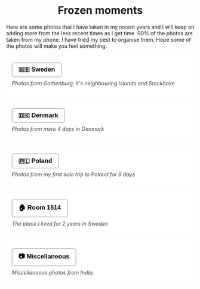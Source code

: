 <head>
  <meta charset="UTF-8">
  <meta name="viewport" content="width=device-width, initial-scale=1.0">
  <title>Image Gallery</title>
  <link rel="stylesheet" href="https://cdnjs.cloudflare.com/ajax/libs/lightgallery/2.7.1/css/lightgallery.min.css">
  <script src="https://cdnjs.cloudflare.com/ajax/libs/lightgallery/2.7.1/lightgallery.min.js"></script>
  <link rel="stylesheet" href="https://cdnjs.cloudflare.com/ajax/libs/lightgallery/2.7.1/css/lg-fullscreen.min.css">
  <script src="https://cdnjs.cloudflare.com/ajax/libs/lightgallery/2.7.1/plugins/lg-fullscreen.min.js"></script>

</head>

<body>

<style>
  .gallery {
    column-count: 5;
    column-gap: 10px;

  }
  .gallery img {
    width: 100%;
    display: block;
    margin-bottom: 10px;
  }
  img {
pointer-events: none;
  }
</style>

<h1 align="center"> Frozen moments </h1>

<p> Here are some photos that I have taken in my recent years and I will keep on adding more from the less recent times as I get time. 90% of the photos are taken from my phone. I have tried my best to organise them. Hope some of the photos will make you feel something. </p>

<div class="section">
  <button onclick="toggleSection(this)">🇸🇪 Sweden</button>
  <div class="preview">Photos from Gothenburg, it's neighbouring islands and Stockholm</div>
  <div class="content hidden">
    <p>
      <div class="gallery" id="Sweden_Gallery"></div>

<script>
  var galleryContainer = document.getElementById('Sweden_Gallery');
  var totalImages = 37; // Total number of images

  for (let i = 1; i <= totalImages; i++) {
    const link = document.createElement('a');
    link.href = `photos/gothenburg/got_${i}.webp`;

    const image = document.createElement('img');
    image.src = `photos/gothenburg/thumbnail_got_${i}.webp`;
    image.alt = `Sweden_image_${i}`;
    
    link.appendChild(image);
    galleryContainer.appendChild(link);
  }
</script>
    </p>
  </div>
</div>

<div class="section">
  <button onclick="toggleSection(this)">🇩🇰 Denmark</button>
  <div class="preview"> 
  Photos from mere 4 days in Denmark
  </div>
  <div class="content hidden">
    <p>
      Most of the photos are from Copenhagen (Mother of God, I could talk about that city all day!)<br>
...<br>
(The canals, the bright coloured buildings, the leafy walls, the multi-coloured bicycles, the church bells, the not-as-cold-as-Sweden and not-as-hot-as-Germany perfect temperature, the modern architecture but also the European architecture, the lush green parks in the very heart of the city — and what not!)<br>
Anyways, some other photos are from Fredrikshavn and Skagen — the northern tip of Denmark.<br>
(Also, Denmark is one of the highest paying countries in the world with an unmatched work-life balance. Isn’t that perfect?)<br>
(Wait, did I also tell you that it was this city where I met the <em>prettiest</em> girl I have <em>ever</em> talked to in my life? Yeah... I’m still recovering from that. Do you see any reason for me to <strong>not</strong> want to move there?)<br>
(Okay... I need to stop. I told you I could keep going!!)<br>
 
<div class="gallery" id="Copenhagen_Gallery"></div>

<script>
  var galleryContainer = document.getElementById('Copenhagen_Gallery');
  var totalImages = 23; // Total number of images

  for (let i = 1; i <= totalImages; i++) {
    const link = document.createElement('a');
    link.href = `photos/copenhagen/cph_${i}.webp`;

    const image = document.createElement('img');
    image.src = `photos/copenhagen/thumbnail_cph_${i}.webp`;
    image.alt = `Denmark_image_${i}`;
    
    link.appendChild(image);
    galleryContainer.appendChild(link);
  }
</script>
    </p>
  </div>
</div>

<div class="section">
  <button onclick="toggleSection(this)">🇵🇱 Poland</button>
  <div class="preview"> 
  Photos from my first solo trip to Poland for 9 days
  </div>
  <div class="content hidden">
    <p>
      It has been a month returning from Poland (while I write and upload these photos), and I would say it was... an experience. I am still processing what I felt and trying to give my feelings some words. Talking about the photos, I am a bit disappointed and unsatisfied because I expected I would have much more photos but apparently I don't. Ehh, whatever. I know I am going back someday 🙂
<div class="gallery" id="Poland_Gallery"></div>

<script>
  var galleryContainer = document.getElementById('Poland_Gallery');
  var totalImages = 37; // Total number of images

  for (let i = 1; i <= totalImages; i++) {
    const link = document.createElement('a');
    link.href = `photos/poland/polska_${i}.webp`;

    const image = document.createElement('img');
    image.src = `photos/poland/thumbnail_polska_${i}.webp`;
    image.alt = `Polska_image_${i}`;
    
    link.appendChild(image);
    galleryContainer.appendChild(link);
  }
</script>
    </p>
  </div>
</div>


<div class="section">
  <button onclick="toggleSection(this)">🏠 Room 1514</button>
  <div class="preview">The place I lived for 2 years in Sweden</div>
  <div class="content hidden">
    <p>
      Here are some photos that I have taken in and from my room in Gothenburg, Sweden, over the time. I have had some of my worst and - I wouldn't say best - but the most meaningful times (and "metamorphosis" stage) of my life in this house. <br>
      Naturally, I have grown to be very fond and attached to it since it gave me a safe space to be and feel anything, anytime. It has been one of the best things that has happened to me and perhaps this is my humble way to capture it, to keep it with me, in the form of photos (and videos on <a href="https://www.youtube.com/@jay22kar" target="_blank">YouTube</a>
). I will forever be grateful to universe for this house, this room - Room 1514.

<div class="gallery" id="roomGallery"></div>

<script>
  var galleryContainer = document.getElementById('roomGallery');
  var totalImages = 74; // Total number of images

  for (let i = 1; i <= totalImages; i++) {
    const link = document.createElement('a');
    link.href = `photos/room1514/room1514_${i}.webp`;

    const image = document.createElement('img');
    image.src = `photos/room1514/thumbnail_room1514_${i}.webp`;
    image.alt = `Room1514_image_${i}`;
    
    link.appendChild(image);
    galleryContainer.appendChild(link);
  }
</script>
    </p>
  </div>
</div>

<div class="section">
  <button onclick="toggleSection(this)">📷 Miscellaneous </button>
  <div class="preview">Miscellaneous photos from India. </div>
  <div class="content hidden">
    <p> Coming soon...
<div class="gallery" id="miscGallery"></div>
    </p>
  </div>
</div>


<style>
.section {
  margin: 1.5em 0;
  padding: 1em;
  border: 1px solid #ffffff;
  border-radius: 10px;
  background-color: #ffffff;
}

button {
  font-size: 1.2em;
  font-weight: bold;
  padding: 0.5em 1em;
  cursor: pointer;
  background-color: #ffffff;
  border: 1px solid #888;
  border-radius: 5px;
  margin-bottom: 0.5em;
}

.preview {
  color: #444;
  margin-bottom: 0.5em;
  font-style: italic;
}

.content {
  margin-top: 0.5em;
}

.hidden {
  display: none;
}
</style>

<script>
function toggleSection(button) {
  const section = button.parentElement;
  const content = section.querySelector('.content');

  // Collapse all others
  document.querySelectorAll('.section .content').forEach(el => {
    if (el !== content) el.classList.add('hidden');
  });

  // Toggle this one
  content.classList.toggle('hidden');
}
</script>

  <script>
  document.querySelectorAll('.gallery').forEach(gallery => {
  lightGallery(gallery, { download: false });
  });

    const images = document.querySelectorAll('.gallery img');
    images.forEach(img => {
    img.addEventListener('contextmenu', (e) => e.preventDefault());
  });

    const links = document.querySelectorAll('.gallery a');
    links.forEach(link => {
    link.addEventListener('contextmenu', (e) => e.preventDefault());
    });
  </script>

  <script
    type="text/javascript"
    async defer
    src="//assets.pinterest.com/js/pinit.js"
></script>
  
  </body>
